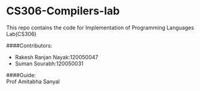 # CS306-Compilers-lab
This repo contains the code for Implementation of Programming Languages Lab(CS306)

####Contributors:
*	Rakesh Ranjan Nayak:120050047
*	Suman Sourabh:120050031

####Guide:	
Prof Amitabha Sanyal
